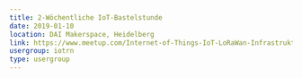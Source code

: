 ```yaml
---
title: 2-Wöchentliche IoT-Bastelstunde
date: 2019-01-10
location: DAI Makerspace, Heidelberg
link: https://www.meetup.com/Internet-of-Things-IoT-LoRaWan-Infrastruktur-4-RheinNeckar/events/cmbzlqyzcbnb/
usergroup: iotrn
type: usergroup
---
```

